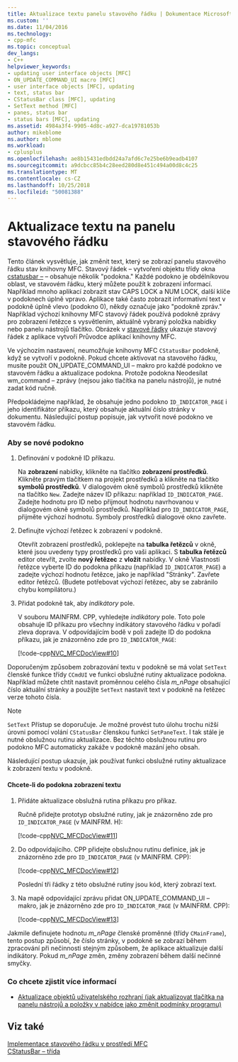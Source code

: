 ```yaml
---
title: Aktualizace textu panelu stavového řádku | Dokumentace Microsoftu
ms.custom: ''
ms.date: 11/04/2016
ms.technology:
- cpp-mfc
ms.topic: conceptual
dev_langs:
- C++
helpviewer_keywords:
- updating user interface objects [MFC]
- ON_UPDATE_COMMAND_UI macro [MFC]
- user interface objects [MFC], updating
- text, status bar
- CStatusBar class [MFC], updating
- SetText method [MFC]
- panes, status bar
- status bars [MFC], updating
ms.assetid: 4984a3f4-9905-4d8c-a927-dca19781053b
author: mikeblome
ms.author: mblome
ms.workload:
- cplusplus
ms.openlocfilehash: ae8b15431edbdd24a7afd6c7e25be6b9eadb4107
ms.sourcegitcommit: a9dcbcc85b4c28eed280d8e451c494a00d8c4c25
ms.translationtype: MT
ms.contentlocale: cs-CZ
ms.lasthandoff: 10/25/2018
ms.locfileid: "50081388"
---
```

# <a name="updating-the-text-of-a-status-bar-pane"></a>Aktualizace textu na panelu stavového řádku

Tento článek vysvětluje, jak změnit text, který se zobrazí panelu stavového řádku stav knihovny MFC. Stavový řádek – vytvoření objektu třídy okna [cstatusbar –](../mfc/reference/cstatusbar-class.md) – obsahuje několik "podokna." Každé podokno je obdélníkovou oblast, ve stavovém řádku, který můžete použít k zobrazení informací. Například mnoho aplikací zobrazit stav CAPS LOCK a NUM LOCK, další klíče v podoknech úplně vpravo. Aplikace také často zobrazit informativní text v podokně úplně vlevo (podokno 0), někdy označuje jako "podokně zpráv." Například výchozí knihovny MFC stavový řádek používá podokně zprávy pro zobrazení řetězce s vysvětlením, aktuálně vybraný položka nabídky nebo panelu nástrojů tlačítko. Obrázek v [stavové řádky](../mfc/status-bar-implementation-in-mfc.md) ukazuje stavový řádek z aplikace vytvoří Průvodce aplikací knihovny MFC.

Ve výchozím nastavení, neumožňuje knihovny MFC `CStatusBar` podokně, když se vytvoří v podokně. Pokud chcete aktivovat na stavového řádku, musíte použít ON_UPDATE_COMMAND_UI – makro pro každé podokno ve stavovém řádku a aktualizace podokna. Protože podokna Neodesílat wm_command – zprávy (nejsou jako tlačítka na panelu nástrojů), je nutné zadat kód ručně.

Předpokládejme například, že obsahuje jedno podokno `ID_INDICATOR_PAGE` i jeho identifikátor příkazu, který obsahuje aktuální číslo stránky v dokumentu. Následující postup popisuje, jak vytvořit nové podokno ve stavovém řádku.

### <a name="to-make-a-new-pane"></a>Aby se nové podokno

1. Definování v podokně ID příkazu.

   Na **zobrazení** nabídky, klikněte na tlačítko **zobrazení prostředků**. Klikněte pravým tlačítkem na projekt prostředků a klikněte na tlačítko **symbolů prostředků**. V dialogovém okně symbolů prostředků klikněte na tlačítko `New`. Zadejte název ID příkazu: například `ID_INDICATOR_PAGE`. Zadejte hodnotu pro ID nebo přijmout hodnotu navrhovanou v dialogovém okně symbolů prostředků. Například pro `ID_INDICATOR_PAGE`, přijměte výchozí hodnotu. Symboly prostředků dialogové okno zavřete.

1. Definujte výchozí řetězec k zobrazení v podokně.

   Otevřít zobrazení prostředků, poklepejte na **tabulka řetězců** v okně, které jsou uvedeny typy prostředků pro vaši aplikaci. S **tabulka řetězců** editor otevřít, zvolte **nový řetězec** z **vložit** nabídky. V okně Vlastnosti řetězce vyberte ID do podokna příkazu (například `ID_INDICATOR_PAGE`) a zadejte výchozí hodnotu řetězce, jako je například "Stránky". Zavřete editor řetězců. (Budete potřebovat výchozí řetězec, aby se zabránilo chybu kompilátoru.)

1. Přidat podokně tak, aby *indikátory* pole.

   V souboru MAINFRM. CPP, vyhledejte *indikátory* pole. Toto pole obsahuje ID příkazu pro všechny indikátory stavového řádku v pořadí zleva doprava. V odpovídajícím bodě v poli zadejte ID do podokna příkazu, jak je znázorněno zde pro `ID_INDICATOR_PAGE`:

   [!code-cpp[NVC_MFCDocView#10](../mfc/codesnippet/cpp/updating-the-text-of-a-status-bar-pane_1.cpp)]

Doporučeným způsobem zobrazování textu v podokně se má volat `SetText` členské funkce třídy `CCmdUI` ve funkci obslužné rutiny aktualizace podokna. Například můžete chtít nastavit proměnnou celého čísla *m_nPage* obsahující číslo aktuální stránky a použijte `SetText` nastavit text v podokně na řetězec verze tohoto čísla.

> [!NOTE]
>  `SetText` Přístup se doporučuje. Je možné provést tuto úlohu trochu nižší úrovni pomocí volání `CStatusBar` členskou funkci `SetPaneText`. I tak stále je nutné obslužnou rutinu aktualizace. Bez těchto obslužnou rutinu pro podokno MFC automaticky zakáže v podokně mazání jeho obsah.

Následující postup ukazuje, jak používat funkci obslužné rutiny aktualizace k zobrazení textu v podokně.

#### <a name="to-make-a-pane-display-text"></a>Chcete-li do podokna zobrazení textu

1. Přidáte aktualizace obslužná rutina příkazu pro příkaz.

   Ručně přidejte prototyp obslužné rutiny, jak je znázorněno zde pro `ID_INDICATOR_PAGE` (v MAINFRM. H):

   [!code-cpp[NVC_MFCDocView#11](../mfc/codesnippet/cpp/updating-the-text-of-a-status-bar-pane_2.h)]

1. Do odpovídajícího. CPP přidejte obslužnou rutinu definice, jak je znázorněno zde pro `ID_INDICATOR_PAGE` (v MAINFRM. CPP):

   [!code-cpp[NVC_MFCDocView#12](../mfc/codesnippet/cpp/updating-the-text-of-a-status-bar-pane_3.cpp)]

   Poslední tři řádky z této obslužné rutiny jsou kód, který zobrazí text.

1. Na mapě odpovídající zprávu přidat ON_UPDATE_COMMAND_UI – makro, jak je znázorněno zde pro `ID_INDICATOR_PAGE` (v MAINFRM. CPP):

   [!code-cpp[NVC_MFCDocView#13](../mfc/codesnippet/cpp/updating-the-text-of-a-status-bar-pane_4.cpp)]

Jakmile definujete hodnotu *m_nPage* členské proměnné (třídy `CMainFrame`), tento postup způsobí, že číslo stránky, v podokně se zobrazí během zpracování při nečinnosti stejným způsobem, že aplikace aktualizuje další indikátory. Pokud *m_nPage* změn, změny zobrazení během další nečinné smyčky.

### <a name="what-do-you-want-to-know-more-about"></a>Co chcete zjistit více informací

- [Aktualizace objektů uživatelského rozhraní (jak aktualizovat tlačítka na panelu nástrojů a položky v nabídce jako změnit podmínky programu)](../mfc/how-to-update-user-interface-objects.md)

## <a name="see-also"></a>Viz také

[Implementace stavového řádku v prostředí MFC](../mfc/status-bar-implementation-in-mfc.md)<br/>
[CStatusBar – třída](../mfc/reference/cstatusbar-class.md)
